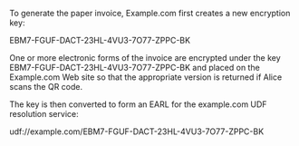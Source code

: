 To generate the paper invoice, Example.com first creates a new encryption key:

EBM7-FGUF-DACT-23HL-4VU3-7O77-ZPPC-BK

One or more electronic forms of the invoice are encrypted under the key 
EBM7-FGUF-DACT-23HL-4VU3-7O77-ZPPC-BK and placed on the Example.com Web site so that 
the appropriate version is returned if Alice scans the QR code.

The key is then converted to form an EARL for the example.com UDF resolution service:

udf://example.com/EBM7-FGUF-DACT-23HL-4VU3-7O77-ZPPC-BK
